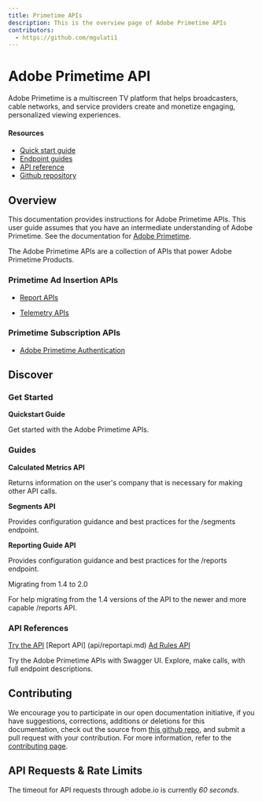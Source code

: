 ```yaml
---
title: Primetime APIs
description: This is the overview page of Adobe Primetime APIs
contributors: 
  - https://github.com/mgulati1
---
```


<Hero slots="heading, text"/> 

# Adobe Primetime API

Adobe Primetime is a multiscreen TV platform that helps broadcasters, cable networks, and service providers create and monetize engaging, personalized viewing experiences.

<Resources slots="heading, links"/>

#### Resources

* [Quick start guide](guides/reporting_api/reporting_tips_tricks/index.md)
* [Endpoint guides](guides/endpoints/index.md)
* [API reference](apis/index.md)
* [Github repository](https://github.com/AdobeDocs/analytics-2.0-apis)
## Overview

This documentation provides instructions for Adobe Primetime APIs. This user guide assumes that you have an intermediate understanding of Adobe Primetime. See the documentation for [Adobe Primetime](https://experienceleague.adobe.com/docs/primetime.html).

The Adobe Primetime APIs are a collection of APIs that power Adobe Primetime Products.

### Primetime Ad Insertion APIs

* [Report APIs](guides/reporting_api/reportingapi.md)

* [Telemetry APIs](guides/telemetry/telemetry.md)

### Primetime Subscription APIs

* [Adobe Primetime Authentication](https://tve.helpdocsonline.com/rest-api-overview)

## Discover 

<DiscoverBlock width="100%" slots="heading, link, text"/>

### Get Started

**Quickstart Guide**

<!-- [Quickstart Guide](guides/) -->
    
Get started with the Adobe Primetime APIs.

<DiscoverBlock slots="heading, link, text"/> 

### Guides

**Calculated Metrics API**

<!-- [Calculated Metrics API](guides/calculated_metrics_api/) -->
     
Returns information on the user's company that is necessary for making other API calls.

<DiscoverBlock slots="link, text"/>

**Segments API**

<!-- [Segments API](guides/segments_api/) -->

Provides configuration guidance and best practices for the /segments endpoint.

<DiscoverBlock slots="link, text"/>

**Reporting Guide API**

<!-- [Reporting Guide API](guides/reporting_api/) -->

Provides configuration guidance and best practices for the /reports endpoint.

<DiscoverBlock slots="link, text"/>

Migrating from 1.4 to 2.0

<!-- [Migrating from 1.4 to 2.0](guides/migrating/) -->

For help migrating from the 1.4 versions of the API to the newer and more capable /reports API.   

<DiscoverBlock width="100%" slots="heading, link, text"/>

### API References

[Try the API](api/index.md)
[Report API] (api/reportapi.md)
[Ad Rules API](api/adrules.md)

Try the Adobe Primetime APIs with Swagger UI. Explore, make calls, with full endpoint descriptions.

## Contributing 

We encourage you to participate in our open documentation initiative, if you have suggestions, corrections, additions 
or deletions for this documentation, check out the source from [this github repo](https://github.com/adobe/gatsby-theme-spectrum-example), and submit a pull 
request with your contribution. For more information, refer to the [contributing page](support/contribute/).

## API Requests & Rate Limits

The timeout for API requests through adobe.io is currently *60 seconds*.

<!--
The default rate limit for an Adobe Analytics Company is *120 requests per minute*. (The limit is enforced as *12 requests every 6 seconds*). When rate limiting is being enforced you will get `429` HTTP response codes with the following response body: `{"error_code":"429050","message":"Too many requests"}`
-->
